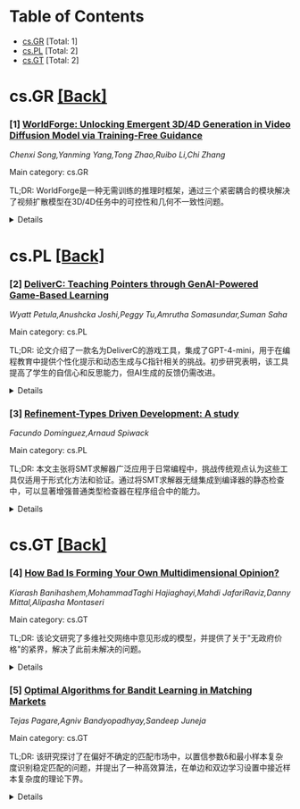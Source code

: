 <div id=toc></div>

# Table of Contents

- [cs.GR](#cs.GR) [Total: 1]
- [cs.PL](#cs.PL) [Total: 2]
- [cs.GT](#cs.GT) [Total: 2]


<div id='cs.GR'></div>

# cs.GR [[Back]](#toc)

### [1] [WorldForge: Unlocking Emergent 3D/4D Generation in Video Diffusion Model via Training-Free Guidance](https://arxiv.org/abs/2509.15130)
*Chenxi Song,Yanming Yang,Tong Zhao,Ruibo Li,Chi Zhang*

Main category: cs.GR

TL;DR: WorldForge是一种无需训练的推理时框架，通过三个紧密耦合的模块解决了视频扩散模型在3D/4D任务中的可控性和几何不一致性问题。


<details>
  <summary>Details</summary>
Motivation: 视频扩散模型在空间智能任务中表现出强大的潜力，但其有限的可控性和几何不一致性阻碍了实际应用。

Method: WorldForge包含三个模块：Intra-Step Recursive Refinement（递归细化机制）、Flow-Gated Latent Fusion（基于光流相似性的潜在融合）和Dual-Path Self-Corrective Guidance（双路径自校正机制）。

Result: 实验证明，WorldForge在真实性、轨迹一致性和视觉保真度方面优于现有方法。

Conclusion: WorldForge为可控视频合成提供了一种即插即用的新范式，展示了生成先验在空间智能中的潜力。

Abstract: Recent video diffusion models demonstrate strong potential in spatial
intelligence tasks due to their rich latent world priors. However, this
potential is hindered by their limited controllability and geometric
inconsistency, creating a gap between their strong priors and their practical
use in 3D/4D tasks. As a result, current approaches often rely on retraining or
fine-tuning, which risks degrading pretrained knowledge and incurs high
computational costs. To address this, we propose WorldForge, a training-free,
inference-time framework composed of three tightly coupled modules. Intra-Step
Recursive Refinement introduces a recursive refinement mechanism during
inference, which repeatedly optimizes network predictions within each denoising
step to enable precise trajectory injection. Flow-Gated Latent Fusion leverages
optical flow similarity to decouple motion from appearance in the latent space
and selectively inject trajectory guidance into motion-related channels.
Dual-Path Self-Corrective Guidance compares guided and unguided denoising paths
to adaptively correct trajectory drift caused by noisy or misaligned structural
signals. Together, these components inject fine-grained, trajectory-aligned
guidance without training, achieving both accurate motion control and
photorealistic content generation. Extensive experiments across diverse
benchmarks validate our method's superiority in realism, trajectory
consistency, and visual fidelity. This work introduces a novel plug-and-play
paradigm for controllable video synthesis, offering a new perspective on
leveraging generative priors for spatial intelligence.

</details>


<div id='cs.PL'></div>

# cs.PL [[Back]](#toc)

### [2] [DeliverC: Teaching Pointers through GenAI-Powered Game-Based Learning](https://arxiv.org/abs/2509.14496)
*Wyatt Petula,Anushcka Joshi,Peggy Tu,Amrutha Somasundar,Suman Saha*

Main category: cs.PL

TL;DR: 论文介绍了一款名为DeliverC的游戏工具，集成了GPT-4-mini，用于在编程教育中提供个性化提示和动态生成与C指针相关的挑战。初步研究表明，该工具提高了学生的自信心和反思能力，但AI生成的反馈仍需改进。


<details>
  <summary>Details</summary>
Motivation: 当前游戏化学习在编程教育中广泛应用，但缺乏针对复杂主题（如C指针）的实时自适应支持工具。本文旨在填补这一空白。

Method: 开发了DeliverC游戏，并集成GPT-4-mini以提供个性化提示和动态生成挑战。通过25名本科生的试点研究，收集游戏数据和调查问卷，评估工具对学习的影响。

Result: 结果显示，使用该工具后，学生自信心和反思能力提升，错误率下降；但参与度随任务难度增加而降低，部分学生反馈AI生成的提示不够清晰。

Conclusion: 研究证实了DeliverC在提升系统编程学习中的潜力，但需要进一步优化AI生成的反馈，强调了生成式AI与游戏化学习结合的价值。

Abstract: While game-based learning is widely used in programming education, few tools
offer adaptive, real-time support for complex topics, such as C pointers. We
present DeliverC, a GenAI-enhanced game that integrates GPT-4-mini to provide
personalized hints and generate pointer-related challenges on the fly. In a
pilot study involving 25 undergraduate students, we investigated the impact of
the system on learning through gameplay data and a 15-item survey that covered
constructs such as motivation, self-efficacy, metacognition, and feedback
quality. Results show that most students felt more confident and reflective
after using the tool, and error rates decreased as students progressed through
scaffolded levels. However, participation decreased with task difficulty, and
some students reported receiving unclear or vague feedback. These findings
suggest that DeliverC can enhance engagement and understanding in systems
programming, although refinement in AI-generated feedback is still needed. Our
study highlights the potential of combining GenAI with game-based learning to
support personalized and interactive practice in traditionally challenging
programming domains.

</details>


### [3] [Refinement-Types Driven Development: A study](https://arxiv.org/abs/2509.15005)
*Facundo Domínguez,Arnaud Spiwack*

Main category: cs.PL

TL;DR: 本文主张将SMT求解器广泛应用于日常编程中，挑战传统观点认为这些工具仅适用于形式化方法和验证。通过将SMT求解器无缝集成到编译器的静态检查中，可以显著增强普通类型检查器在程序组合中的能力。


<details>
  <summary>Details</summary>
Motivation: 挑战传统观念，扩展SMT求解器的应用范围，使其不仅限于形式化方法和验证，而是用于日常编程任务，提升编程的简便性和乐趣。

Method: 通过将SMT求解器集成到编译器的静态检查中，并结合细化类型（如Liquid Haskell中的实现），提出了一种改进普通类型检查器的方法。并通过一个关于编译器绑定作用域的案例研究，验证了该方法。

Result: 案例研究展示了细化类型和SMT求解器如何简化普通编程任务，尤其是程序组合。此外，还开发了一个有限映射理论的Liquid Haskell求解器原型，支持了案例研究。

Conclusion: 本文展望了一个通过细化类型和SMT求解器简化并提升日常编程体验的未来。提出的方法为普通编程任务提供了新的解决方案。

Abstract: This paper advocates for the broader application of SMT solvers in everyday
programming, challenging the conventional wisdom that these tools are solely
for formal methods and verification. We claim that SMT solvers, when seamlessly
integrated into a compiler's static checks, significantly enhance the
capabilities of ordinary type checkers in program composition. Specifically, we
argue that refinement types, as embodied by Liquid Haskell, enable the use of
SMT solvers in mundane programming tasks. Through a case study on handling
binder scopes in compilers, we envision a future where ordinary programming is
made simpler and more enjoyable with the aid of refinement types and SMT
solvers. As a secondary contribution, we present a prototype implementation of
a theory of finite maps for Liquid Haskell's solver, developed to support our
case study.

</details>


<div id='cs.GT'></div>

# cs.GT [[Back]](#toc)

### [4] [How Bad Is Forming Your Own Multidimensional Opinion?](https://arxiv.org/abs/2509.14411)
*Kiarash Banihashem,MohammadTaghi Hajiaghayi,Mahdi JafariRaviz,Danny Mittal,Alipasha Montaseri*

Main category: cs.GT

TL;DR: 该论文研究了多维社交网络中意见形成的模型，并提供了关于"无政府价格"的紧界，解决了此前未解决的问题。


<details>
  <summary>Details</summary>
Motivation: 理解社交网络中相互关联话题上的意见形成对揭示集体行为和决策具有重要意义，尤其是在图神经网络领域。

Method: 论文扩展了之前的多维模型，提出了更复杂话题间依赖关系的广义模型，并研究了非二次惩罚下的无政府价格紧界。

Result: 研究结果表明，多维模型的紧界与标量模型一致，且即使在增加个体内部和外部分歧惩罚的复杂性后，这些界限仍然保持不变。

Conclusion: 论文成功解决了多维模型中无政府价格的紧界问题，并证明其与标量模型的一致性，为实际场景中的行为分析提供了理论基础。

Abstract: Understanding the formation of opinions on interconnected topics within
social networks is of significant importance. It offers insights into
collective behavior and decision-making, with applications in Graph Neural
Networks. Existing models propose that individuals form opinions based on a
weighted average of their peers' opinions and their own beliefs. This averaging
process, viewed as a best-response game, can be seen as an individual
minimizing disagreements with peers, defined by a quadratic penalty, leading to
an equilibrium. Bindel, Kleinberg, and Oren (FOCS 2011) provided tight bounds
on the "price of anarchy" defined as the maximum overall disagreement at
equilibrium relative to a social optimum. Bhawalkar, Gollapudi, and Munagala
(STOC 2013) generalized the penalty function to non-quadratic penalties and
provided tight bounds on the price of anarchy.
  When considering multiple topics, an individual's opinions can be represented
as a vector. Parsegov, Proskurnikov, Tempo, and Friedkin (2016) proposed a
multidimensional model using the weighted averaging process, but with constant
interdependencies between topics. However, the question of the price of anarchy
for this model remained open. We address this by providing tight bounds on the
multidimensional model, while also generalizing it to more complex
interdependencies. Following the work of Bhawalkar, Gollapudi, and Munagala, we
provide tight bounds on the price of anarchy under non-quadratic penalties.
Surprisingly, these bounds match the scalar model. We further demonstrate that
the bounds remain unchanged even when adding another layer of complexity,
involving groups of individuals minimizing their overall internal and external
disagreement penalty, a common occurrence in real-life scenarios.

</details>


### [5] [Optimal Algorithms for Bandit Learning in Matching Markets](https://arxiv.org/abs/2509.14466)
*Tejas Pagare,Agniv Bandyopadhyay,Sandeep Juneja*

Main category: cs.GT

TL;DR: 该研究探讨了在偏好不确定的匹配市场中，以置信参数δ和最小样本复杂度识别稳定匹配的问题，并提出了一种高效算法，在单边和双边学习设置中接近样本复杂度的理论下界。


<details>
  <summary>Details</summary>
Motivation: 现实中的劳动力市场平台（如Upwork）需要快速匹配公司和自由职业者，尽管存在噪声观察和缺乏先验知识，仍需要稳定的匹配以避免不满意。研究旨在解决这一问题。

Method: 研究者考虑了偏好独特稳定的市场，提出了基于信息论的样本复杂度下界，并设计了一种计算高效的算法。该算法在单边学习设置中渐近匹配下界，并扩展到双边学习设置。

Result: 实验结果表明，该算法在双边学习设置中紧密匹配样本复杂度的理论下界。此外，通过ODE系统，研究者描述了算法的理想化路径。

Conclusion: 研究证明了所提算法在单边和双边学习设置中的有效性，并能接近理论下界，同时通过ODE系统阐明了算法的理论基础。

Abstract: We study the problem of pure exploration in matching markets under uncertain
preferences, where the goal is to identify a stable matching with confidence
parameter $\delta$ and minimal sample complexity. Agents learn preferences via
stochastic rewards, with expected values indicating preferences. This finds use
in labor market platforms like Upwork, where firms and freelancers must be
matched quickly despite noisy observations and no prior knowledge, in a stable
manner that prevents dissatisfaction. We consider markets with unique stable
matching and establish information-theoretic lower bounds on sample complexity
for (1) one-sided learning, where one side of the market knows its true
preferences, and (2) two-sided learning, where both sides are uncertain. We
propose a computationally efficient algorithm and prove that it asymptotically
($\delta\to 0$) matches the lower bound to a constant for one-sided learning.
Using the insights from the lower bound, we extend our algorithm to the
two-sided learning setting and provide experimental results showing that it
closely matches the lower bound on sample complexity. Finally, using a system
of ODEs, we characterize the idealized fluid path that our algorithm chases.

</details>
